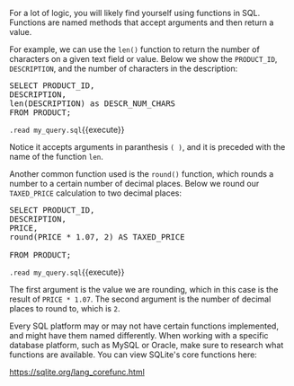 For a lot of logic, you will likely find yourself using functions in SQL. Functions are named methods that accept arguments and then return a value. 

For example, we can use the `len()` function to return the number of characters on a given text field or value. Below we show the `PRODUCT_ID`, `DESCRIPTION`, and the number of characters in the description: 

<pre class="file" data-filename="my_query.sql" data-target="replace">
SELECT PRODUCT_ID,
DESCRIPTION,
len(DESCRIPTION) as DESCR_NUM_CHARS
FROM PRODUCT;
</pre>

`.read my_query.sql`{{execute}}

Notice it accepts arguments in paranthesis `( )`, and it is preceded with the name of the function `len`. 

Another common function used is the `round()` function, which rounds a number to a certain number of decimal places. Below we round our `TAXED_PRICE` calculation to two decimal places:

<pre class="file" data-filename="my_query.sql" data-target="replace">
SELECT PRODUCT_ID,
DESCRIPTION,
PRICE,
round(PRICE * 1.07, 2) AS TAXED_PRICE

FROM PRODUCT;
</pre>

`.read my_query.sql`{{execute}}

The first argument is the value we are rounding, which in this case is the result of `PRICE * 1.07`. The second argument is the number of decimal places to round to, which is `2`. 

Every SQL platform may or may not have certain functions implemented, and might have them named differently. When working with a specific database platform, such as MySQL or Oracle, make sure to research what functions are available. You can view SQLite's core functions here: 

https://sqlite.org/lang_corefunc.html
